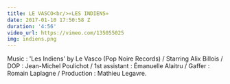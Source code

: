 ```yaml
---
title: LE VASCO<br/>«LES INDIENS»
date: 2017-01-10 17:50:58 Z
duration: '4:56'
video_url: https://vimeo.com/135055025
img: indiens.png
---
```


Music : 'Les Indiens' by Le Vasco (Pop Noire Records) / Starring Alix Billois / DOP : Jean-Michel Poulichot / 1st assistant : Émanuelle Alaitru / Gaffer : Romain Laplagne / Production : Mathieu Legavre.
<BR>
	<BR><BR>